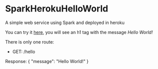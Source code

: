 # SparkHerokuHelloWorld
A simple web service using Spark and deployed in heroku

You can try it [here](http://spark-heroku-hello-world.herokuapp.com/), you will see an h1 tag with the message *Hello World!*

There is only one route:

  * GET: /hello
  
  Response:
  {
    "message": "Hello World!"
  }
